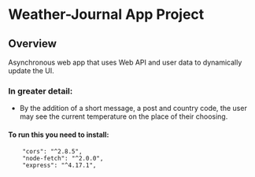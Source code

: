 # Weather-Journal App Project

## Overview
Asynchronous web app that uses Web API and user data to dynamically update the UI. 

### In greater detail:

- By the addition of a short message, a post and country code, the user may see the current temperature on the place of their choosing.  

#### To run this you need to install:

```
    "cors": "^2.8.5",
    "node-fetch": "^2.0.0",
    "express": "^4.17.1",
```
